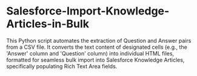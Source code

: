 # Salesforce-Import-Knowledge-Articles-in-Bulk
This Python script automates the extraction of Question and Answer pairs from a CSV file. It converts the text content of designated cells (e.g., the 'Answer' column and 'Question' column) into individual HTML files, formatted for seamless bulk import into Salesforce Knowledge Articles, specifically populating Rich Text Area fields.

